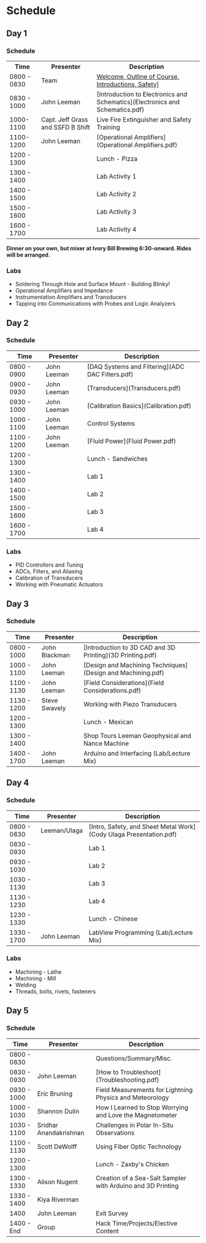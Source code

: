 # Schedule

## Day 1

### Schedule

<table>
<tr>
<th>Time</th>
<th>Presenter</th>
<th>Description</th>
</tr>
<tr>
<td>0800 - 0830</td>
<td>Team</td>
<td><a href="Welcome and Safety.pdf">Welcome, Outline of Course, Introductions, Safety]</a></td>
</tr>
<tr>
<td>0830 - 1000</td>
<td>John Leeman</td>
<td>[Introduction to Electronics and Schematics](Electronics and Schematics.pdf)</td>
</tr>
<tr>
<td>1000-1100</td>
<td>Capt. Jeff Grass and SSFD B Shift</td>
<td>Live Fire Extinguisher and Safety Training</td>
</tr>
<tr>
<td>1100-1200</td>
<td>John Leeman</td>
<td>[Operational Amplifiers](Operational Amplifiers.pdf)</td>
</tr>
<tr>
<td>1200 - 1300</td>
<td></td>
<td>Lunch - Pizza</td>
</tr>
  <tr>
    <td>1300 - 1400</td>
    <td></td>
    <td>Lab Activity 1</td>
  </tr>
  <tr>
    <td>1400 - 1500</td>
    <td></td>
    <td>Lab Activity 2</td>
  </tr>
  <tr>
    <td>1500 - 1600</td>
    <td></td>
    <td>Lab Activity 3</td>
  </tr>
  <tr>
    <td>1600 - 1700</td>
    <td></td>
    <td>Lab Activity 4</td>
  </tr>
</table>

**Dinner on your own, but mixer at Ivory Bill Brewing 6:30-onward. Rides will be arranged.**

### Labs
* Soldering Through Hole and Surface Mount - Building Blinky!
* Operational Amplifiers and Impedance
* Instrumentation Amplifiers and Transducers
* Tapping into Communications with Probes and Logic Analyzers

## Day 2

### Schedule
<table>
<thead>
  <tr>
    <th>Time</th>
    <th>Presenter</th>
    <th>Description</th>
  </tr>
</thead>
<tbody>
  <tr>
    <td>0800 - 0900</td>
    <td>John Leeman</td>
    <td>[DAQ Systems and Filtering](ADC DAC Filters.pdf)</td>
  </tr>
  <tr>
    <td>0900 - 0930</td>
    <td>John Leeman</td>
    <td>[Transducers](Transducers.pdf)</td>
  </tr>
  <tr>
    <td>0930 - 1000</td>
    <td>John Leeman</td>
    <td>[Calibration Basics](Calibration.pdf)</td>
  </tr>
  <tr>
    <td>1000 - 1100</td>
    <td>John Leeman</td>
    <td>Control Systems</td>
  </tr>
  <tr>
    <td>1100 - 1200</td>
    <td>John Leeman</td>
    <td>[Fluid Power](Fluid Power.pdf)</td>
  </tr>
  <tr>
    <td>1200 - 1300</td>
    <td></td>
    <td>Lunch - Sandwiches</td>
  </tr>
  <tr>
    <td>1300 - 1400</td>
    <td></td>
    <td>Lab 1</td>
  </tr>
  <tr>
    <td>1400 - 1500</td>
    <td></td>
    <td>Lab 2</td>
  </tr>
  <tr>
    <td>1500 - 1600</td>
    <td></td>
    <td>Lab 3</td>
  </tr>
  <tr>
    <td>1600 - 1700</td>
    <td></td>
    <td>Lab 4</td>
  </tr>
</tbody>
</table>

### Labs
* PID Controllers and Tuning
* ADCs, Filters, and Aliasing
* Calibration of Transducers
* Working with Pneumatic Actuators

## Day 3

### Schedule
<table>
<thead>
  <tr>
    <th>Time</th>
    <th>Presenter</th>
    <th>Description</th>
  </tr>
</thead>
<tbody>
  <tr>
    <td>0800 - 1000</td>
    <td>John Blackman</td>
    <td>[Introduction to 3D CAD and 3D Printing](3D Printing.pdf)</td>
  </tr>
  <tr>
    <td>1000 - 1100</td>
    <td>John Leeman</td>
    <td>[Design and Machining Techniques](Design and Machining.pdf)</td>
  </tr>
  <tr>
    <td>1100 - 1130</td>
    <td>John Leeman</td>
    <td>[Field Considerations](Field Considerations.pdf)</td>
  </tr>
    <tr>
    <td>1130 - 1200</td>
    <td>Steve Swavely</td>
    <td>Working with Piezo Transducers</td>
  </tr>
  <tr>
    <td>1200 - 1300</td>
    <td></td>
    <td>Lunch - Mexican</td>
  </tr>
  <tr>
    <td>1300 - 1400</td>
    <td></td>
    <td>Shop Tours Leeman Geophysical and Nance Machine</td>
  </tr>
  <tr>
    <td>1400 - 1700</td>
    <td>John Leeman</td>
    <td>Arduino and Interfacing (Lab/Lecture Mix)</td>
  </tr>
</tbody>
</table>

## Day 4

### Schedule
<table>
<thead>
  <tr>
    <th>Time</th>
    <th>Presenter</th>
    <th>Description</th>
  </tr>
</thead>
<tbody>
  <tr>
    <td>0800 - 0830</td>
    <td>Leeman/Ulaga</td>
    <td>[Intro, Safety, and Sheet Metal Work](Cody Ulaga Presentation.pdf)</td>
  </tr>
  <tr>
    <td>0830 - 0930</td>
    <td></td>
    <td>Lab 1</td>
  </tr>
  <tr>
    <td>0930 - 1030</td>
    <td></td>
    <td>Lab 2</td>
  </tr>
  <tr>
    <td>1030 - 1130</td>
    <td></td>
    <td>Lab 3</td>
  </tr>
  <tr>
    <td>1130 - 1230</td>
    <td></td>
    <td>Lab 4</td>
  </tr>
  <tr>
    <td>1230 - 1330</td>
    <td></td>
    <td>Lunch - Chinese</td>
  </tr>
  <tr>
    <td>1330 - 1700</td>
    <td>John Leeman</td>
    <td>LabView Programming (Lab/Lecture Mix)</td>
  </tr>
</tbody>
</table>

### Labs
* Machining - Lathe
* Machining - Mill
* Welding
* Threads, bolts, rivets, fasteners

## Day 5

### Schedule
<table>
<thead>
  <tr>
    <th>Time</th>
    <th>Presenter</th>
    <th>Description</th>
  </tr>
</thead>
<tbody>
  <tr>
    <td>0800 - 0830</td>
    <td></td>
    <td>Questions/Summary/Misc.</td>
  </tr>
  <tr>
    <td>0830 - 0930</td>
    <td>John Leeman</td>
    <td>[How to Troubleshoot](Troubleshooting.pdf)</td>
  </tr>
  <tr>
    <td>0930 - 1000</td>
    <td>Eric Bruning</td>
    <td>Field Measurements for Lightning Physics and Meteorology</td>
  </tr>
  <tr>
    <td>1000 - 1030</td>
    <td>Shannon Dulin</td>
    <td>How I Learned to Stop Worrying and Love the Magnetometer</td>
  </tr>
  <tr>
    <td>1030 - 1100</td>
    <td>Sridhar Anandakrishnan</td>
    <td>Challenges in Polar In-Situ Observations</td>
  </tr>
  <tr>
    <td>1100 - 1130</td>
    <td>Scott DeWolff</td>
    <td>Using Fiber Optic Technology</td>
  </tr>
  <tr>
    <td>1200 - 1300</td>
    <td></td>
    <td>Lunch - Zaxby's Chicken</td>
  </tr>
  <tr>
    <td>1300 - 1330</td>
    <td>Alison Nugent</td>
    <td>Creation of a Sea-Salt Sampler with Arduino and 3D Printing</td>
  </tr>
  <tr>
    <td>1330 - 1400</td>
    <td>Kiya Riverman</td>
    <td></td>
  </tr>
  <tr>
    <td>1400</td>
    <td>John Leeman</td>
    <td>Exit Survey</td>
  </tr>
  <tr>
    <td>1400 - End</td>
    <td>Group</td>
    <td>Hack Time/Projects/Elective Content</td>
  </tr>
</tbody>
</table>
